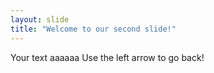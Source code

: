 ```yaml
---
layout: slide
title: "Welcome to our second slide!"
---
```

Your text aaaaaa
Use the left arrow to go back!
